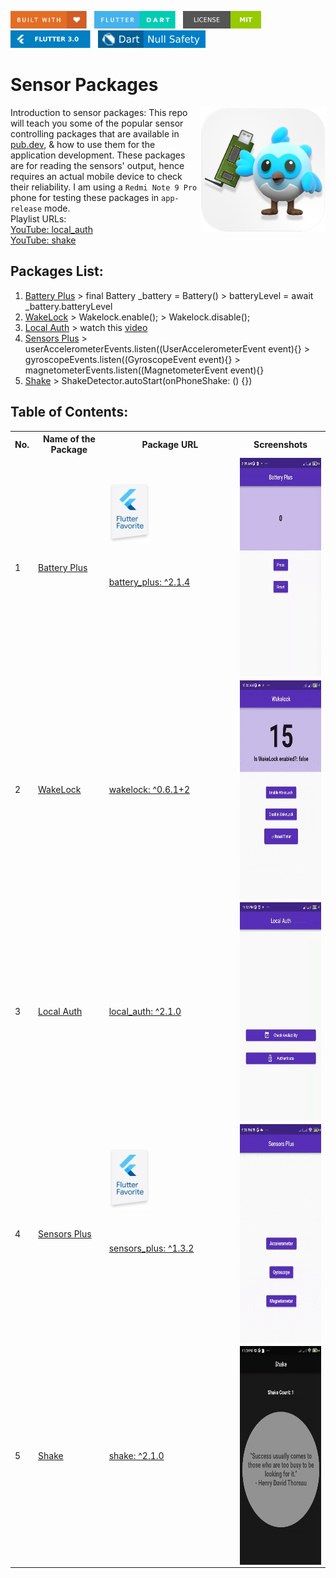 <img src="screenshots/badges/built-with-love.svg" height="28px"/>&nbsp;&nbsp;
<img src="screenshots/badges/flutter-dart.svg" height="28px" />&nbsp;&nbsp;
<a href="https://choosealicense.com/licenses/mit/" target="_blank"><img src="screenshots/badges/license-MIT.svg" height="28px" /></a>&nbsp;&nbsp;
<img src="screenshots/badges/Flutter-3.svg" height="28px" />&nbsp;&nbsp;
<img src="screenshots/badges/dart-null_safety-blue.svg" height="28px"/>

# Sensor Packages

<img align="right" src="screenshots/app_store_logos/playstore.png" height="200"></img>
Introduction to sensor packages: This repo will teach you some of the popular sensor controlling packages that are available in [pub.dev](https://pub.dev), & how to use them for the application development. These packages are for reading the sensors' output, hence requires an actual mobile device to check their reliability. I am using a `Redmi Note 9 Pro` phone for testing these packages in `app-release` mode.<br>
Playlist URLs: <br>
[YouTube: local_auth](https://www.youtube.com/watch?v=qTuVurGvdbM&t=2s)<br>
[YouTube: shake](https://www.youtube.com/watch?v=XVdexXpJIa0)<br>

## Packages List:

1. [Battery Plus](/lib/1_battery_plus/battery_plus.dart) > final Battery \_battery = Battery() > batteryLevel = await \_battery.batteryLevel
2. [WakeLock](/lib/2_wakelock/wakelock.dart) > Wakelock.enable(); > Wakelock.disable();
3. [Local Auth](/lib/3_local_auth/local_auth.dart) > watch this [video](https://www.youtube.com/watch?v=qTuVurGvdbM&t=2s)
4. [Sensors Plus](/lib/4_sensors_plus/sensors_plus.dart) > userAccelerometerEvents.listen((UserAccelerometerEvent event){} > gyroscopeEvents.listen((GyroscopeEvent event){} > magnetometerEvents.listen((MagnetometerEvent event){}
5. [Shake](/lib/5_shake/shake.dart) > ShakeDetector.autoStart(onPhoneShake: () {})

## Table of Contents:

<table align="center" style="margin: 0px auto;">
  <tr>
    <th>No.</th>
    <th>Name of the Package</th>
    <th>Package URL</th>
    <th>Screenshots</th>
  </tr>
  <tr>
    <td>1</td>
    <td><a href="lib/1_battery_plus/battery_plus.dart">Battery Plus</a></td>
    <td>&emsp;&emsp;&emsp;&emsp;&emsp;&emsp;&emsp;&emsp;&emsp;&emsp;&emsp;&emsp;
    <img src="screenshots/flutter_favorite_badges/flutter_favorite.png" width="65"><br><br><br><br>
    <a href="https://pub.dev/packages/battery_plus" target="_blank">battery_plus: ^2.1.4</a><br><br><br><br><br><br><br><br></td>
    <td><img align="center" src="screenshots/1_battery_plus.gif" height="350"></img></td>
  </tr>
  <tr>
    <td>2</td>
    <td><a href="lib/2_wakelock/wakelock.dart">WakeLock</a></td>
    <td><a href="https://pub.dev/packages/wakelock" target="_blank">wakelock: ^0.6.1+2</a></td>
    <td><img align="center" src="screenshots/2_wakelock.gif" height="350"></img></td>
  </tr>
  <tr>
    <td>3</td>
    <td><a href="lib/3_local_auth/local_auth.dart">Local Auth</a></td>
    <td><a href="https://pub.dev/packages/local_auth" target="_blank">local_auth: ^2.1.0</a></td>
    <td><img align="center" src="screenshots/3_local_auth.gif" height="350"></img></td>
  </tr>
  <tr>
    <td>4</td>
    <td><a href="lib/4_sensors_plus/sensors_plus.dart">Sensors Plus</a></td>
    <td>&emsp;&emsp;&emsp;&emsp;&emsp;&emsp;&emsp;&emsp;&emsp;&emsp;&emsp;&emsp;
    <img src="screenshots/flutter_favorite_badges/flutter_favorite.png" width="65"><br><br><br><br>
    <a href="https://pub.dev/packages/sensors_plus" target="_blank">sensors_plus: ^1.3.2</a><br><br><br><br><br><br><br><br></td>
    <td><img align="center" src="screenshots/4_sensors_plus.gif" height="350"></img></td>
  </tr>
  <tr>
    <td>5</td>
    <td><a href="lib/5_shake/shake.dart">Shake</a></td>
    <td><a href="https://pub.dev/packages/shake" target="_blank">shake: ^2.1.0</a></td>
    <td><img align="center" src="screenshots/5_shake.gif" height="350"></img></td>
  </tr>
</table>

